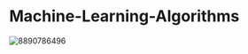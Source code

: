 # Machine-Learning-Algorithms

![8890786496](https://user-images.githubusercontent.com/30755050/173197314-19723577-2453-4b5a-aaaf-58db6e94b549.jpeg)

